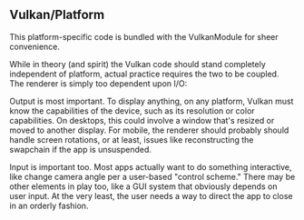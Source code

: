 Vulkan/Platform
---------------

This platform-specific code is bundled with the VulkanModule for sheer convenience.

While in theory (and spirit) the Vulkan code should stand completely independent of
platform, actual practice requires the two to be coupled.  The renderer is simply
too dependent upon I/O:

Output is most important.  To display anything, on any platform, Vulkan must know
the capabilities of the device, such as its resolution or color capabilities.  On 
desktops, this could involve a window that's resized or moved to another display.
For mobile, the renderer should probably should handle screen rotations, or at
least, issues like reconstructing the swapchain if the app is unsuspended.

Input is important too.  Most apps actually want to do something interactive, like
change camera angle per a user-based "control scheme."  There may be other elements
in play too, like a GUI system that obviously depends on user input.  At the very
least, the user needs a way to direct the app to close in an orderly fashion.

